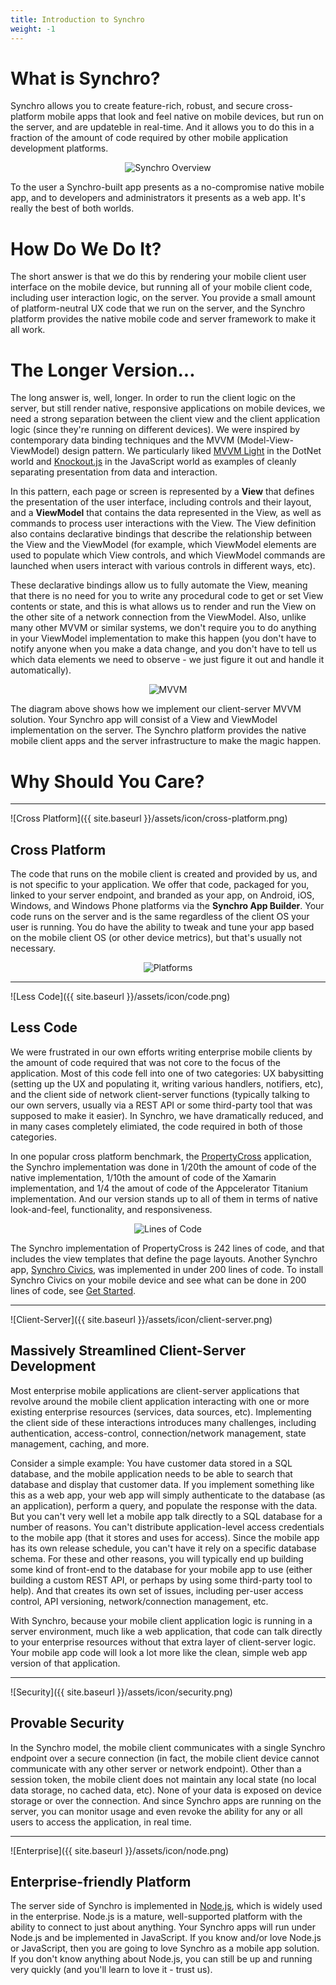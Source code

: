 ```yaml
---
title: Introduction to Synchro
weight: -1
---
```


# What is Synchro?

Synchro allows you to create feature-rich, robust, and secure cross-platform mobile apps that look and feel native on
mobile devices, but run on the server, and are updateble in real-time. And it allows you to do this in a fraction of the
amount of code required by other mobile application development platforms.

<p align="center">
    <img src="{{ site.baseurl }}/assets/img/users.png" alt="Synchro Overview"/>
</p>

To the user a Synchro-built app presents as a no-compromise native mobile app, and to developers and administrators it
presents as a web app. It's really the best of both worlds.

# How Do We Do It?

The short answer is that we do this by rendering your mobile client user interface on the mobile device, but running all
of your mobile client code, including user interaction logic, on the server. You provide a small amount of platform-neutral
UX code that we run on the server, and the Synchro platform provides the native mobile code and server framework to make
it all work.

# The Longer Version...

The long answer is, well, longer. In order to run the client logic on the server, but still render native, responsive
applications on mobile devices, we need a strong separation between the client view and the client application logic
(since they're running on different devices). We were inspired by contemporary data binding techniques and the MVVM
(Model-View-ViewModel) design pattern. We particularly liked [MVVM Light](http://www.mvvmlight.net/) in the DotNet world
and [Knockout.js](http://knockoutjs.com/) in the JavaScript world as examples of cleanly separating presentation from
data and interaction.

In this pattern, each page or screen is represented by a __View__ that defines the presentation of the user interface, 
including controls and their layout, and a __ViewModel__ that contains the data represented in the View, as well as commands
to process user interactions with the View. The View definition also contains declarative bindings that describe the
relationship between the View and the ViewModel (for example, which ViewModel elements are used to populate which View
controls, and which ViewModel commands are launched when users interact with various controls in different ways, etc).

These declarative bindings allow us to fully automate the View, meaning that there is no need for you to write any procedural
code to get or set View contents or state, and this is what allows us to render and run the View on the other site of a
network connection from the ViewModel. Also, unlike many other MVVM or similar systems, we don't require you to do anything
in your ViewModel implementation to make this happen (you don't have to notify anyone when you make a data change, and you
don't have to tell us which data elements we need to observe - we just figure it out and handle it automatically).

<p align="center">
    <img src="{{ site.baseurl }}/assets/img/synchro-mvvm.png" alt="MVVM"/>
</p>

The diagram above shows how we implement our client-server MVVM solution. Your Synchro app will consist of a View and
ViewModel implementation on the server. The Synchro platform provides the native mobile client apps and the server
infrastructure to make the magic happen.

# Why Should You Care?

----

![Cross Platform]({{ site.baseurl }}/assets/icon/cross-platform.png)

## Cross Platform

The code that runs on the mobile client is created and provided by us, and is not specific to your application. We offer
that code, packaged for you, linked to your server endpoint, and branded as your app, on Android, iOS, Windows, and
Windows Phone platforms via the __Synchro App Builder__. Your code runs on the server and is the same regardless of the
client OS your user is running. You do have the ability to tweak and tune your app based on the mobile client OS (or
other device metrics), but that's usually not necessary.

<p align="center">
    <img src="{{ site.baseurl }}/assets/img/platforms.jpg" alt="Platforms"/>
</p>

----

![Less Code]({{ site.baseurl }}/assets/icon/code.png)

## Less Code

We were frustrated in our own efforts writing enterprise mobile clients by the amount of code required that was not core
to the focus of the application. Most of this code fell into one of two categories: UX babysitting (setting up the UX and
populating it, writing various handlers, notifiers, etc), and the client side of network client-server functions (typically
talking to our own servers, usually via a REST API or some third-party tool that was supposed to make it easier). In Synchro,
we have dramatically reduced, and in many cases completely elimiated, the code required in both of those categories.

In one popular cross platform benchmark, the [PropertyCross](http://propertycross.com/) application, the Synchro
implementation was done in 1/20th the amount of code of the native implementation, 1/10th the amount of code of the
Xamarin implementation, and 1/4 the amout of code of the Appcelerator Titanium implementation. And our version stands
up to all of them in terms of native look-and-feel, functionality, and responsiveness.

<p align="center">
    <img src="{{ site.baseurl }}/assets/img/loc.png" alt="Lines of Code"/>
</p>

The Synchro implementation of PropertyCross is 242 lines of code, and that includes the view templates that define the page
layouts. Another Synchro app, [Synchro Civics](https://github.com/SynchroLabs/SynchroCivics), was implemented in under 200
lines of code. To install Synchro Civics on your mobile device and see what can be done in 200 lines of code, see
[Get Started](https://synchro.io/getstarted).

----

![Client-Server]({{ site.baseurl }}/assets/icon/client-server.png)

## Massively Streamlined Client-Server Development

Most enterprise mobile applications are client-server applications that revolve around the mobile client application
interacting with one or more existing enterprise resources (services, data sources, etc). Implementing the client side
of these interactions introduces many challenges, including authentication, access-control, connection/network management,
state management, caching, and more.

Consider a simple example: You have customer data stored in a SQL database, and the mobile application needs to be able to
search that database and display that customer data. If you implement something like this as a web app, your web app will
simply authenticate to the database (as an application), perform a query, and populate the response with the data. But you
can't very well let a mobile app talk directly to a SQL database for a number of reasons. You can't distribute
application-level access credentials to the mobile app (that it stores and uses for access). Since the mobile app has its
own release schedule, you can't have it rely on a specific database schema. For these and other reasons, you will typically
end up building some kind of front-end to the database for your mobile app to use (either building a custom REST API, or
perhaps by using some third-party tool to help). And that creates its own set of issues, including per-user access control,
API versioning, network/connection management, etc.

With Synchro, because your mobile client application logic is running in a server environment, much like a web application,
that code can talk directly to your enterprise resources without that extra layer of client-server logic. Your mobile app
code will look a lot more like the clean, simple web app version of that application.

----

![Security]({{ site.baseurl }}/assets/icon/security.png)

## Provable Security

In the Synchro model, the mobile client communicates with a single Synchro endpoint over a secure connection (in fact, the
mobile client device cannot communicate with any other server or network endpoint). Other than a session token, the mobile
client does not maintain any local state (no local data storage, no cached data, etc). None of your data is exposed on device
storage or over the connection. And since Synchro apps are running on the server, you can monitor usage and even revoke the
ability for any or all users to access the application, in real time.

----

![Enterprise]({{ site.baseurl }}/assets/icon/node.png)

## Enterprise-friendly Platform

The server side of Synchro is implemented in [Node.js](https://nodejs.org/), which is widely used in the enterprise. 
Node.js is a mature, well-supported platform with the ability to connect to just about anything. Your Synchro apps will
run under Node.js and be implemented in JavaScript. If you know and/or love Node.js or JavaScript, then you are going to
love Synchro as a mobile app solution. If you don't know anything about Node.js, you can still be up and running very
quickly (and you'll learn to love it - trust us).
